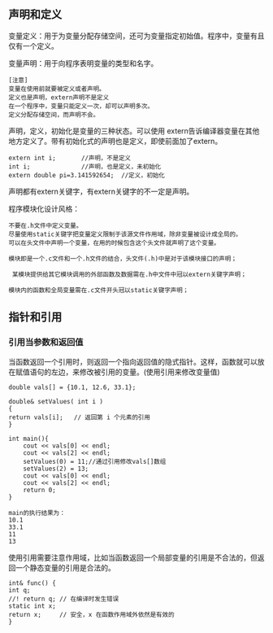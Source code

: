 ## 声明和定义
变量定义：用于为变量分配存储空间，还可为变量指定初始值。程序中，变量有且仅有一个定义。

变量声明：用于向程序表明变量的类型和名字。

    [注意] 
    变量在使用前就要被定义或者声明。 
    定义也是声明，extern声明不是定义
    在一个程序中，变量只能定义一次，却可以声明多次。 
    定义分配存储空间，而声明不会。

声明，定义，初始化是变量的三种状态。可以使用  extern告诉编译器变量在其他地方定义了。带有初始化式的声明也是定义，即使前面加了extern。

    extern int i;       //声明，不是定义
    int i;              //声明，也是定义，未初始化
    extern double pi=3.141592654;  //定义，初始化
声明都有extern关键字，有extern关键字的不一定是声明。

程序模块化设计风格：

    不要在.h文件中定义变量。
    尽量使用static关键字把变量定义限制于该源文件作用域，除非变量被设计成全局的。
    可以在头文件中声明一个变量，在用的时候包含这个头文件就声明了这个变量。

    模块即是一个.c文件和一个.h文件的结合，头文件(.h)中是对于该模块接口的声明；
 
     某模块提供给其它模块调用的外部函数及数据需在.h中文件中冠以extern关键字声明；
    
    模块内的函数和全局变量需在.c文件开头冠以static关键字声明；
 
## 指针和引用

### 引用当参数和返回值
当函数返回一个引用时，则返回一个指向返回值的隐式指针。这样，函数就可以放在赋值语句的左边，来修改被引用的变量。(使用引用来修改变量值)

    double vals[] = {10.1, 12.6, 33.1};
 
    double& setValues( int i )
    {
    return vals[i];   // 返回第 i 个元素的引用
    }

    int main(){
        cout << vals[0] << endl;
        cout << vals[2] << endl;
        setValues(0) = 11;//通过引用修改vals[]数组
        setValues(2) = 13;
        cout << vals[0] << endl;
        cout << vals[2] << endl;
        return 0;
    }

    main的执行结果为：
    10.1
    33.1
    11
    13

使用引用需要注意作用域，比如当函数返回一个局部变量的引用是不合法的，但返回一个静态变量的引用是合法的。

    int& func() {
    int q;
    //! return q; // 在编译时发生错误
    static int x;
    return x;     // 安全，x 在函数作用域外依然是有效的
    }  